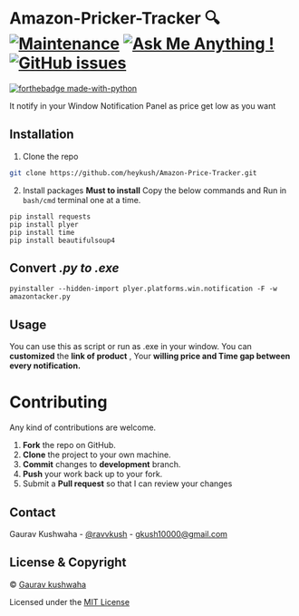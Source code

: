 # Amazon-Pricker-Tracker :mag: [![Maintenance](https://img.shields.io/badge/Maintained%3F-yes-green.svg)](https://GitHub.com/Naereen/StrapDown.js/graphs/commit-activity) [![Ask Me Anything !](https://img.shields.io/badge/Ask%20me-anything-1abc9c.svg)](https://GitHub.com/Naereen/ama) [![GitHub issues](https://img.shields.io/github/issues/Naereen/StrapDown.js.svg)](https://GitHub.com/Naereen/StrapDown.js/issues/)


[![forthebadge made-with-python](http://ForTheBadge.com/images/badges/made-with-python.svg)](https://www.python.org/) 


It notify in your Window Notification Panel as price get low as you want

 ## Installation
1. Clone the repo
```sh
git clone https://github.com/heykush/Amazon-Price-Tracker.git
```
2. Install packages
 **Must to install**
 Copy the below commands and Run in `bash/cmd` terminal one at a time. 
 ~~~
 pip install requests
 pip install plyer
 pip install time
 pip install beautifulsoup4
~~~
## Convert *.py to .exe*
~~~
pyinstaller --hidden-import plyer.platforms.win.notification -F -w amazontacker.py
~~~
<!-- USAGE EXAMPLES -->
## Usage
You can use this as script or run as .exe in your window. You can **customized** the **link of product** , Your **willing price and Time gap between every notification.**


Contributing
==========
Any kind of contributions are welcome.
1. **Fork** the repo on GitHub.
2. **Clone** the project to your own machine.
3. **Commit** changes to **development** branch.
4. **Push** your work back up to your fork.
5. Submit a **Pull request** so that I can review your changes

## Contact

Gaurav Kushwaha - [@ravvkush](https://instagram/ravvkush) - gkush10000@gmail.com


## License & Copyright
© [Gaurav kushwaha](https://heykush.github.io/)

Licensed under the [MIT License](License)
